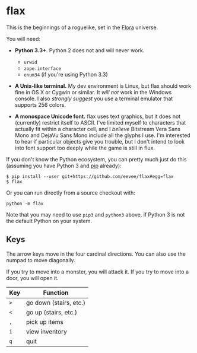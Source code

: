 # flax

This is the beginnings of a roguelike, set in the [Flora](http://floraverse.com/) universe.

You will need:

* **Python 3.3+**.  Python 2 does not and will never work.
    * `urwid`
    * `zope.interface`
    * `enum34` (if you're using Python 3.3)

* **A Unix-like terminal.**  My dev environment is Linux, but flax should work fine in OS X or Cygwin or similar.  It _will not_ work in the Windows console.  I also _strongly suggest_ you use a terminal emulator that supports 256 colors.

* **A monospace Unicode font.**  flax uses text graphics, but it does not (currently) restrict itself to ASCII.  I've limited myself to characters that actually fit within a character cell, and I _believe_ Bitstream Vera Sans Mono and DejaVu Sans Mono include all the glyphs I use.  I'm interested to hear if particular objects give you trouble, but I don't intend to look into font support too deeply while the game is still in flux.

If you don't know the Python ecosystem, you can pretty much just do this (assuming you have Python 3 and [pip](http://pip-installer.org/) already):

    $ pip install --user git+https://github.com/eevee/flax#egg=flax
    $ flax

Or you can run directly from a source checkout with:

    python -m flax

Note that you may need to use `pip3` and `python3` above, if Python 3 is not the default Python on your system.


## Keys

The arrow keys move in the four cardinal directions.  You can also use the numpad to move diagonally.

If you try to move into a monster, you will attack it.  If you try to move into a door, you will open it.

Key     | Function
---     | --------
`>`     | go down (stairs, etc.)
`<`     | go up (stairs, etc.)
`,`     | pick up items
`i`     | view inventory
`q`     | quit
